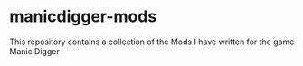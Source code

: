 # manicdigger-mods
This repository contains a collection of the Mods I have written for the game Manic Digger
